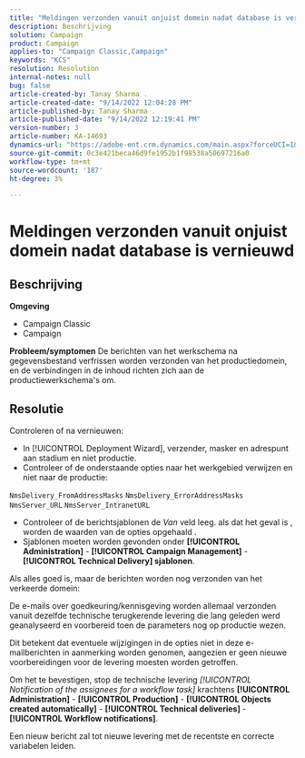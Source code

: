 ```yaml
---
title: "Meldingen verzonden vanuit onjuist domein nadat database is vernieuwd"
description: Beschrijving
solution: Campaign
product: Campaign
applies-to: "Campaign Classic,Campaign"
keywords: "KCS"
resolution: Resolution
internal-notes: null
bug: false
article-created-by: Tanay Sharma .
article-created-date: "9/14/2022 12:04:28 PM"
article-published-by: Tanay Sharma .
article-published-date: "9/14/2022 12:19:41 PM"
version-number: 3
article-number: KA-14693
dynamics-url: "https://adobe-ent.crm.dynamics.com/main.aspx?forceUCI=1&pagetype=entityrecord&etn=knowledgearticle&id=a95eeb5e-2534-ed11-9db1-002248086735"
source-git-commit: 0c3e421beca46d9fe1952b1f98538a50697216a0
workflow-type: tm+mt
source-wordcount: '187'
ht-degree: 3%

---
```


# Meldingen verzonden vanuit onjuist domein nadat database is vernieuwd

## Beschrijving

<b>Omgeving</b>
- Campaign Classic
- Campaign



<b>Probleem/symptomen</b>
De berichten van het werkschema na gegevensbestand verfrissen worden verzonden van het productiedomein, en de verbindingen in de inhoud richten zich aan de productiewerkschema&#39;s om.


## Resolutie


Controleren of na vernieuwen:

- In [!UICONTROL Deployment Wizard], verzender, masker en adrespunt aan stadium en niet productie.
- Controleer of de onderstaande opties naar het werkgebied verwijzen en niet naar de productie:


`NmsDelivery_FromAddressMasks`
`NmsDelivery_ErrorAddressMasks`
`NmsServer_URL`
`NmsServer_IntranetURL`



- Controleer of de berichtsjablonen de *Van* veld leeg. als dat het geval is , worden de waarden van de opties opgehaald .
- Sjablonen moeten worden gevonden onder <b>[!UICONTROL Administration]</b> - <b>[!UICONTROL Campaign Management]</b> - <b>[!UICONTROL Technical Delivery] sjablonen</b>.




Als alles goed is, maar de berichten worden nog verzonden van het verkeerde domein:

De e-mails over goedkeuring/kennisgeving worden allemaal verzonden vanuit dezelfde technische terugkerende levering die lang geleden werd geanalyseerd en voorbereid toen de parameters nog op productie wezen.

Dit betekent dat eventuele wijzigingen in de opties niet in deze e-mailberichten in aanmerking worden genomen, aangezien er geen nieuwe voorbereidingen voor de levering moesten worden getroffen.

Om het te bevestigen, stop de technische levering *[!UICONTROL Notification of the assignees for a workflow task]* krachtens <b>[!UICONTROL Administration]</b> - <b>[!UICONTROL Production]</b> - <b>[!UICONTROL Objects created automatically]</b> - <b>[!UICONTROL Technical deliveries]</b> - <b>[!UICONTROL Workflow notifications]</b>.

Een nieuw bericht zal tot nieuwe levering met de recentste en correcte variabelen leiden.


